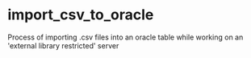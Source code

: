 # import_csv_to_oracle
Process of importing .csv files into an oracle table while working on an 'external library restricted' server

